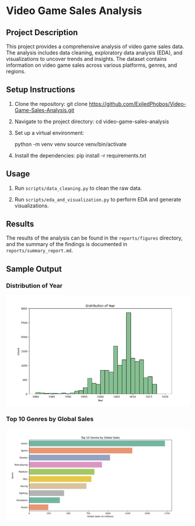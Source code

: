 # Video Game Sales Analysis

## Project Description
This project provides a comprehensive analysis of video game sales data. The analysis includes data cleaning, exploratory data analysis (EDA), and visualizations to uncover trends and insights. The dataset contains information on video game sales across various platforms, genres, and regions.

## Setup Instructions

1. Clone the repository: git clone https://github.com/ExiledPhobos/Video-Game-Sales-Analysis.git

2. Navigate to the project directory: cd video-game-sales-analysis

3. Set up a virtual environment:

   python -m venv venv
   source venv/bin/activate

4. Install the dependencies: pip install -r requirements.txt

## Usage

1. Run `scripts/data_cleaning.py` to clean the raw data.

2. Run `scripts/eda_and_visualization.py` to perform EDA and generate visualizations.

## Results

The results of the analysis can be found in the `reports/figures` directory, and the summary of the findings is documented in `reports/summary_report.md`.

## Sample Output

### Distribution of Year
![Distribution of Year](reports/figures/distribution_year.png)

### Top 10 Genres by Global Sales
![Top 10 Genres by Global Sales](reports/figures/top_genres.png)